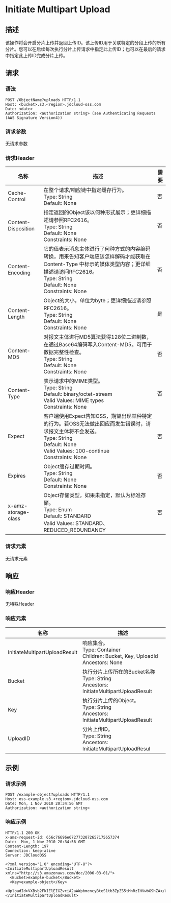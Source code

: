 # Initiate Multipart Upload

## 描述
该操作将会开启分片上传并返回上传ID。该上传ID用于关联特定的分段上传的所有分片。您可以在后续每次执行分片上传请求中指定此上传ID；也可以在最后的请求中指定此上传ID完成分片上传。

## 请求
### 语法
```
POST /ObjectName?uploads HTTP/1.1
Host: <bucket>.s3.<region>.jdcloud-oss.com
Date: <date>
Authorization: <authorization string> (see Authenticating Requests (AWS Signature Version4))
```
### 请求参数
无请求参数
### 请求Header

名称|描述|需要
---|---|---
Cache-Control|在整个请求/响应链中指定缓存行为。<br>Type: String<br>Default: None|否
Content-Disposition|指定返回的Object该以何种形式展示；更详细描述请参照RFC2616。<br>Type: String<br>Default: None<br>Constraints: None|否
Content-Encoding|它的值表示消息主体进行了何种方式的内容编码转换，用来告知客户端应该怎样解码才能获取在 Content-Type 中标示的媒体类型内容；更详细描述请访问RFC2616。<br>Type: String<br>Default: None<br>Constraints: None|否
Content-Length|Object的大小，单位为byte；更详细描述请参照RFC2616。<br>Type: String<br>Default: None<br>Constraints: None|是
Content-MD5|对报文主体进行MD5算法获得128位二进制数，在通过Base64编码写入Content-MD5。可用于数据完整性检查。<br>Type: String<br>Default: None<br>Constraints: None|否
Content-Type|表示请求中的MIME类型。<br>Type: String<br>Default: binary/octet-stream<br>Valid Values: MIME types<br>Constraints: None|否
Expect|客户端使用Expect告知OSS，期望出现某种特定的行为。若OSS无法做出回应而发生错误时，请求报文主体将不会发送。<br>Type: String<br>Default: None<br>Valid Values: 100-continue<br>Constraints: None|否
Expires|Object缓存过期时间。<br>Type: String<br>Default: None<br>Constraints: None|否
x-amz-storage-class| Object存储类型，如果未指定，默认为标准存储。<br>Type: Enum<br>Default: STANDARD<br>Valid Values: STANDARD、REDUCED_REDUNDANCY|否

### 请求元素
无请求元素

## 响应
### 响应Header
无特殊Header

### 响应元素

名称|描述
---|---
InitiateMultipartUploadResult|响应集合。<br>Type: Container<br>Children: Bucket, Key, UploadId<br>Ancestors: None
Bucket|执行分片上传所在的Bucket名称<br>Type: String<br>Ancestors: InitiateMultipartUploadResult
Key|执行分片上传的Object。<br>Type: String<br>Ancestors: InitiateMultipartUploadResult
UploadID|分片上传ID。<br>Type: String<br>Ancestors: InitiateMultipartUploadResul

## 示例
### 请求示例
```
POST /example-object?uploads HTTP/1.1
Host: oss-example.s3.<region>.jdcloud-oss.com
Date: Mon, 1 Nov 2010 20:34:56 GMT
Authorization: <authorization string>
```
### 响应示例
```
HTTP/1.1 200 OK
x-amz-request-id: 656c76696e6727732072657175657374
Date:  Mon, 1 Nov 2010 20:34:56 GMT
Content-Length: 197
Connection: keep-alive
Server: JDCloudOSS

<?xml version="1.0" encoding="UTF-8"?>
<InitiateMultipartUploadResult xmlns="http://s3.amazonaws.com/doc/2006-03-01/">
  <Bucket>example-bucket</Bucket>
  <Key>example-object</Key>
  <UploadId>VXBsb2FkIElEIGZvciA2aWWpbmcncyBteS1tb3ZpZS5tMnRzIHVwbG9hZA</UploadId>
</InitiateMultipartUploadResult>
```
